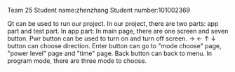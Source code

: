 Team 25
Student name:zhenzhang
Student number:101002369

Qt can be used to run our project.
In our project, there are two parts: app part and test part.
In app part:
In main page, there are one screen and seven button.
Pwr button can be used to turn on and turn off screen.
→ ← ↑ ↓ button can choose direction.
Enter button can go to "mode choose" page, "power level" page and "time" page.
Back button can back to menu.
In program mode, there are three mode to choose.



